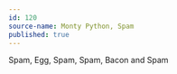 ```yaml
---
id: 120
source-name: Monty Python, Spam
published: true
---
```

 Spam, Egg, Spam, Spam, Bacon and Spam
